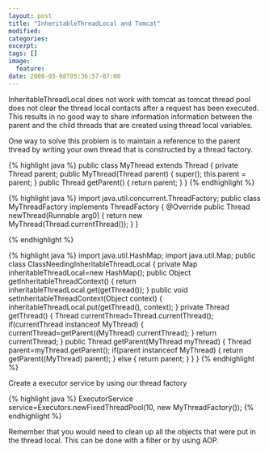 ```yaml
---
layout: post
title: "InheritableThreadLocal and Tomcat"
modified:
categories: 
excerpt:
tags: []
image:
  feature:
date: 2008-05-08T05:36:57-07:00
---
```


InheritableThreadLocal does not work with tomcat as tomcat thread pool does not clear the thread local contacts after a request has been executed. This results in no good way to share information information between the parent and the child threads that are created using thread local variables.

One way to solve this problem is to maintain a reference to the parent thread by writing your own thread that is constructed by a thread factory.

{% highlight java %}
	public class MyThread extends Thread {
        private Thread parent;
        public MyThread(Thread parent) {
                super();
                this.parent = parent;
        }
        public Thread getParent() {
                return parent;
        }
}
{% endhighlight %}


{% highlight java %}
import java.util.concurrent.ThreadFactory;
public class MyThreadFactory implements ThreadFactory {
        @Override
        public Thread newThread(Runnable arg0) {
                return new MyThread(Thread.currentThread());
        }
}

{% endhighlight %}


{% highlight java %}
import java.util.HashMap;
import java.util.Map;
public class ClassNeedingInheritableThreadLocal {
        private Map inheritableThreadLocal=new HashMap();
        public Object getInheritableThreadContext() {
                return inheritableThreadLocal.get(getThread());
        }
        public void setInheritableThreadContext(Object context) {
                inheritableThreadLocal.put(getThread(), context);
        }
        private Thread getThread() {
                Thread currentThread=Thread.currentThread();
                if(currentThread instanceof MyThread) {
                        currentThread=getParent((MyThread) currentThread);
                }
                return currentThread;
        }
        public Thread getParent(MyThread myThread) {
                Thread parent=myThread.getParent();
                if(parent instanceof MyThread) {
                        return getParent((MyThread) parent);
                } else {
                        return parent;
                }
        }
}
{% endhighlight %}

Create a executor service by using our thread factory

{% highlight java %}
ExecutorService service=Executors.newFixedThreadPool(10, new MyThreadFactory());
{% endhighlight %}

Remember that you would need to clean up all the objects that were put in the thread local. This can be done with a filter or by using AOP.